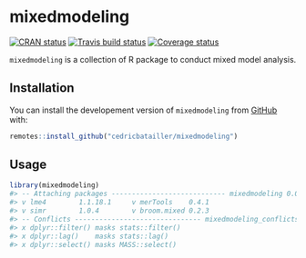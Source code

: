 
<!-- README.md is generated from README.Rmd. Please edit that file -->

# mixedmodeling

[![CRAN
status](https://www.r-pkg.org/badges/version/mixedmodeling)](https://cran.r-project.org/package=mixedmodeling)
[![Travis build
status](https://travis-ci.org/cedricbatailler/mixedmodeling.svg?branch=master)](https://travis-ci.org/cedricbatailler/mixedmodeling)
[![Coverage
status](https://codecov.io/gh/cedricbatailler/mixedmodeling/branch/master/graph/badge.svg)](https://codecov.io/github/cedricbatailler/mixedmodeling?branch=master)

`mixedmodeling` is a collection of R package to conduct mixed model
analysis.

## Installation

You can install the developement version of `mixedmodeling` from
[GitHub](https://github.com/) with:

``` r
remotes::install_github("cedricbatailler/mixedmodeling")
```

## Usage

``` r
library(mixedmodeling)
#> -- Attaching packages ---------------------------- mixedmodeling 0.0.1 --
#> v lme4        1.1.18.1     v merTools    0.4.1   
#> v simr        1.0.4        v broom.mixed 0.2.3
#> -- Conflicts ------------------------------- mixedmodeling_conflicts() --
#> x dplyr::filter() masks stats::filter()
#> x dplyr::lag()    masks stats::lag()
#> x dplyr::select() masks MASS::select()
```
